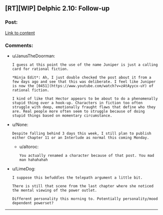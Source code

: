 ## [RT][WIP] Delphic 2.10: Follow-up

### Post:

[Link to content](https://delphicserial.com/2018/07/19/chapter-10-follow-up/)

### Comments:

- u/JanusTheDoorman:
  ```
  I guess at this point the use of the name Juniper is just a calling card for rational fiction.

  *Ninja Edit*: Ah, I just double checked the post about it from a few days ago and see that this was deliberate. I feel like Juniper is now the [0451](https://www.youtube.com/watch?v=zAtAyycx-uY) of rational fiction.

  I kind of like that Hector appears to be about to do a phenomenally stupid thing over a hook-up. Characters in fiction too often struggle with deep, emotionally fraught flaws that define who they are. Real people more often seem to struggle because of doing stupid things based on momentary circumstance.
  ```

- u/None:
  ```
  Despite falling behind 3 days this week, I still plan to publish either Chapter 11 or an Interlude as normal this coming Monday.
  ```

  - u/altoroc:
    ```
    You actually renamed a character because of that post. You mad man hahahahah
    ```

- u/LimeDog:
  ```
  I suppose this befuddles the telepath argument a little bit.

  There is still that scene from the last chapter where she noticed the mental viewing of the power outlet. 

  Different personality this morning to. Potentially personality/mood dependent powerset?
  ```

---

